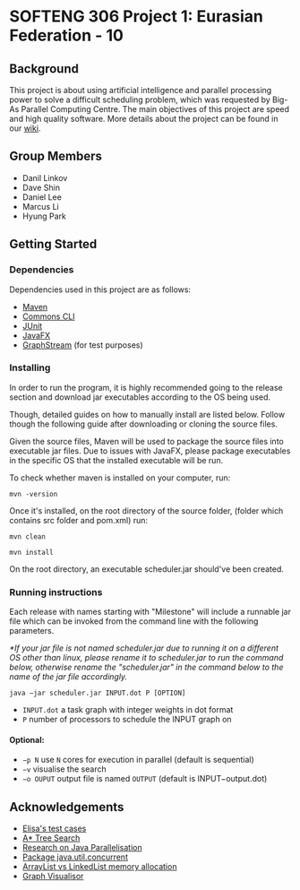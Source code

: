 # SOFTENG 306 Project 1: Eurasian Federation - 10

## Background
This project is about using artificial intelligence and parallel processing power to solve a difficult scheduling problem, which was requested by Big-As Parallel Computing Centre. The main objectives of this project are speed and high quality software. More details about the project can be found in our [wiki](wiki/Home.md).

## Group Members
- Danil Linkov
- Dave Shin
- Daniel Lee
- Marcus Li
- Hyung Park

## Getting Started

### Dependencies

Dependencies used in this project are as follows: 

- [Maven](https://maven.apache.org/)
- [Commons CLI](https://commons.apache.org/proper/commons-cli/)
- [JUnit](https://junit.org/junit4/)
- [JavaFX](https://openjfx.io/)
- [GraphStream](https://graphstream-project.org/) (for test purposes)

### Installing

In order to run the program, it is highly recommended going to the release section and download jar executables according to the OS being used.

Though, detailed guides on how to manually install are listed below.
Follow though the following guide after downloading or cloning the source files.

Given the source files, Maven will be used to package the source files into executable jar files. Due to issues with JavaFX, please package executables in the specific OS that the installed executable will be run.

To check whether maven is installed on your computer, run:

`mvn -version`

Once it's installed, on the root directory of the source folder, (folder which contains src folder and pom.xml) run:

`mvn clean`

`mvn install`

On the root directory, an executable scheduler.jar should've been created.

### Running instructions

Each release with names starting with "Milestone" will include a runnable jar file which can be invoked from the command line with the following parameters.

*\*If your jar file is not named scheduler.jar due to running it on a different OS other than linux, please rename it to scheduler.jar to run the command below, otherwise rename the "scheduler.jar" in the command below to the name of the jar file accordingly.* 

```
java −jar scheduler.jar INPUT.dot P [OPTION]
```

- `INPUT.dot` a task graph with integer weights in dot format
- `P` number of processors to schedule the INPUT graph on

#### Optional:
- `−p N` use `N` cores for execution in parallel (default is sequential)
- `−v` visualise the search
- `−o OUPUT` output file is named `OUTPUT` (default is INPUT−output.dot)

## Acknowledgements
* [Elisa's test cases](https://github.com/Milk-Yan/optimal-task-scheduling/tree/master/src/test)
* [A* Tree Search](https://www.javatpoint.com/ai-informed-search-algorithms)
* [Research on Java Parallelisation](https://www.baeldung.com/java-when-to-use-parallel-stream)
* [Package java.util.concurrent](https://docs.oracle.com/javase/7/docs/api/java/util/concurrent/package-summary.html)
* [ArrayList vs LinkedList memory allocation](https://stackoverflow.com/questions/11564352/arraylist-vs-linkedlist-from-memory-allocation-perspective)
* [Graph Visualisor](https://dreampuf.github.io/GraphvizOnline/#digraph%20%22example%22%20%7B%0A%20%20%20%20a%20%20%20%20%20%20%20%20%20%20%20%5BWeight%3D2%5D%3B%0A%20%20%20%20b%20%20%20%20%20%20%20%20%20%20%20%5BWeight%3D2%5D%3B%0A%20%20%20%20a%20-%3E%20b%20%20%20%20%20%20%5BWeight%3D2%5D%3B%0A%20%20%20%20c%20%20%20%20%20%20%20%20%20%20%20%5BWeight%3D3%5D%3B%0A%20%20%20%20a%20-%3E%20c%20%20%20%20%20%20%5BWeight%3D1%5D%3B%0A%20%20%20%20d%20%20%20%20%20%20%20%20%20%20%20%5BWeight%3D2%5D%3B%0A%20%20%20%20b%20-%3E%20d%20%20%20%20%20%20%5BWeight%3D2%5D%3B%0A%20%20%20%20c%20-%3E%20d%20%20%20%20%20%20%5BWeight%3D1%5D%3B%0A%7D)
